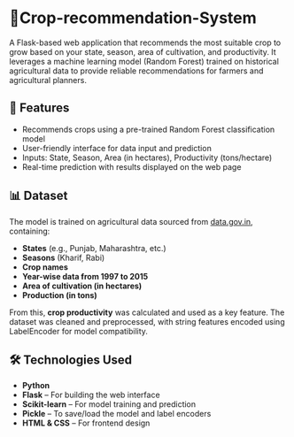 # 🌾Crop-recommendation-System
A Flask-based web application that recommends the most suitable crop to grow based on your state, season, area of cultivation, and productivity. It leverages a machine learning model (Random Forest) trained on historical agricultural data to provide reliable recommendations for farmers and agricultural planners.

## 🚀 Features

- Recommends crops using a pre-trained Random Forest classification model
- User-friendly interface for data input and prediction
- Inputs: State, Season, Area (in hectares), Productivity (tons/hectare)
- Real-time prediction with results displayed on the web page

## 📊 Dataset

The model is trained on agricultural data sourced from [data.gov.in](https://data.gov.in/), containing:

- **States** (e.g., Punjab, Maharashtra, etc.)
- **Seasons** (Kharif, Rabi)
- **Crop names**
- **Year-wise data from 1997 to 2015**
- **Area of cultivation (in hectares)**
- **Production (in tons)**

From this, **crop productivity** was calculated and used as a key feature. The dataset was cleaned and preprocessed, with string features encoded using LabelEncoder for model compatibility.

## 🛠 Technologies Used

- **Python**
- **Flask** – For building the web interface
- **Scikit-learn** – For model training and prediction
- **Pickle** – To save/load the model and label encoders
- **HTML & CSS** – For frontend design